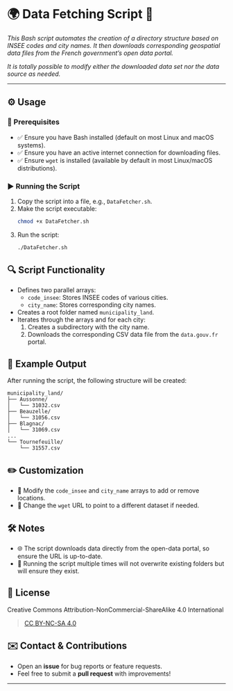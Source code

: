 # 🌍 Data Fetching Script 📂

_This Bash script automates the creation of a directory structure based on INSEE codes and city names. It then downloads corresponding geospatial data files from the French government’s open data portal._

_It is totally possible to modify either the downloaded data set nor the data source as needed._

---

## ⚙️ Usage

### 📌 Prerequisites

- ✅ Ensure you have Bash installed (default on most Linux and macOS systems).
- ✅ Ensure you have an active internet connection for downloading files.
- ✅ Ensure `wget` is installed (available by default in most Linux/macOS distributions).

### ▶️ Running the Script

1. Copy the script into a file, e.g., `DataFetcher.sh`.
2. Make the script executable:
   ```bash
   chmod +x DataFetcher.sh
   ```
3. Run the script:
   ```bash
   ./DataFetcher.sh
   ```

## 🔍 Script Functionality

- Defines two parallel arrays:
  - `code_insee`: Stores INSEE codes of various cities.
  - `city_name`: Stores corresponding city names.
- Creates a root folder named `municipality_land`.
- Iterates through the arrays and for each city:
  1. Creates a subdirectory with the city name.
  2. Downloads the corresponding CSV data file from the `data.gouv.fr` portal.

## 📂 Example Output

After running the script, the following structure will be created:

```
municipality_land/
├── Aussonne/
│   └── 31032.csv
├── Beauzelle/
│   └── 31056.csv
├── Blagnac/
│   └── 31069.csv
...
└── Tournefeuille/
    └── 31557.csv
```

## ✏️ Customization

- 🎯 Modify the `code_insee` and `city_name` arrays to add or remove locations.
- 🎯 Change the `wget` URL to point to a different dataset if needed.

## 🛠️ Notes

- 🌐 The script downloads data directly from the open-data portal, so ensure the URL is up-to-date.
- 🔄 Running the script multiple times will not overwrite existing folders but will ensure they exist.

## 📜 License

Creative Commons Attribution-NonCommercial-ShareAlike 4.0 International
> [CC BY-NC-SA 4.0](https://creativecommons.org/licenses/by-nc-sa/4.0/legalcode)

## ✉️ Contact & Contributions

- Open an **issue** for bug reports or feature requests.
- Feel free to submit a **pull request** with improvements!

---
